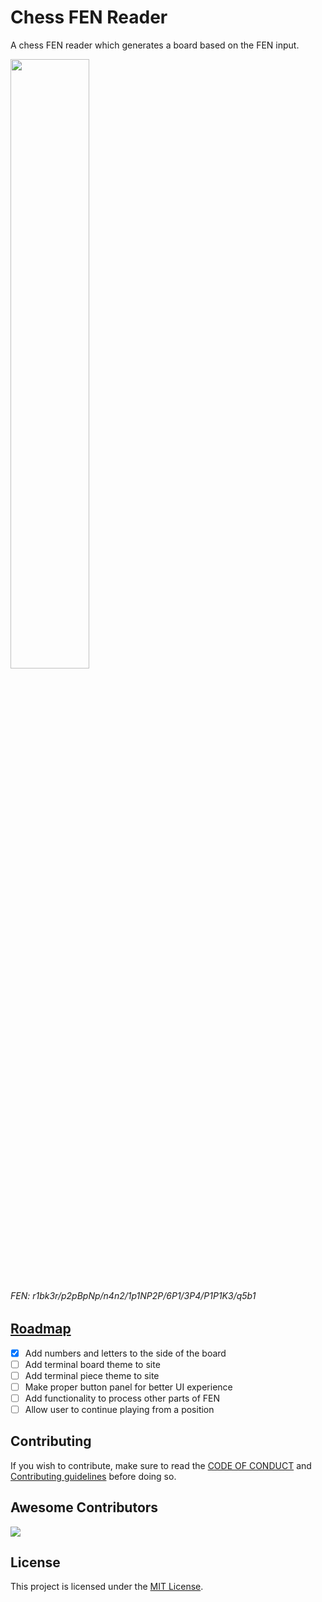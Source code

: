 # Chess FEN Reader

A chess FEN reader which generates a board based on the FEN input.

<img src="assets/preview.jpg" width="50%"></img>
###### *FEN: r1bk3r/p2pBpNp/n4n2/1p1NP2P/6P1/3P4/P1P1K3/q5b1*

## [Roadmap](https://github.com/users/SrNightmare09/projects/1)

- [x] Add numbers and letters to the side of the board
- [ ] Add terminal board theme to site
- [ ] Add terminal piece theme to site
- [ ] Make proper button panel for better UI experience
- [ ] Add functionality to process other parts of FEN
- [ ] Allow user to continue playing from a position

## Contributing
If you wish to contribute, make sure to read the [CODE OF CONDUCT](CODE_OF_CONDUCT.md) and [Contributing guidelines](CONTRIBUTING.md) before doing so.

## Awesome Contributors
<a href="https://github.com/srnightmare09/chess-fen-reader/graphs/contributors">
  <img src="https://contrib.rocks/image?repo=srnightmare09/chess-fen-reader" />
</a>

## License
This project is licensed under the [MIT License](LICENSE.md).
